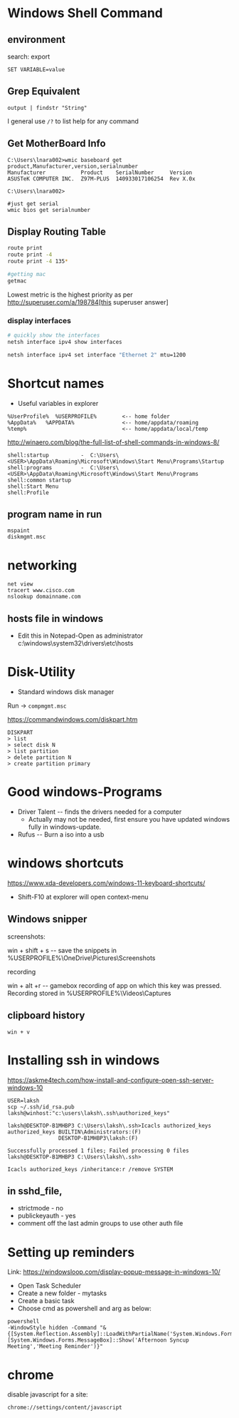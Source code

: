 # Windows Shell Command

## environment

search: export

```
SET VARIABLE=value
```

## Grep Equivalent

```
output | findstr "String"
```

I general use `/?` to list help for any command

## Get MotherBoard Info

```
C:\Users\lnara002>wmic baseboard get product,Manufacturer,version,serialnumber
Manufacturer           Product    SerialNumber     Version
ASUSTeK COMPUTER INC.  Z97M-PLUS  140933017106254  Rev X.0x

C:\Users\lnara002>

#just get serial
wmic bios get serialnumber
```

## Display Routing Table

```sh
route print
route print -4
route print -4 135*

#getting mac
getmac
```

Lowest metric is the highest priority as per http://superuser.com/a/198784[this
superuser answer]

### display interfaces

```sh
# quickly show the interfaces
netsh interface ipv4 show interfaces

netsh interface ipv4 set interface "Ethernet 2" mtu=1200

```


# Shortcut names

* Useful variables in explorer

```
%UserProfile%  %USERPROFILE%        <-- home folder
%AppData%   %APPDATA%               <-- home/appdata/roaming
%temp%                              <-- home/appdata/local/temp
```

http://winaero.com/blog/the-full-list-of-shell-commands-in-windows-8/

```
shell:startup          -  C:\Users\<USER>\AppData\Roaming\Microsoft\Windows\Start Menu\Programs\Startup
shell:programs         -  C:\Users\<USER>\AppData\Roaming\Microsoft\Windows\Start Menu\Programs
shell:common startup
shell:Start Menu
shell:Profile
```

## program name in run

```
mspaint
diskmgmt.msc

```


# networking

```
net view
tracert www.cisco.com
nslookup domainname.com
```

## hosts file in windows

* Edit this in Notepad-Open as administrator
c:\windows\system32\drivers\etc\hosts

# Disk-Utility

* Standard windows disk manager

Run -> `compmgmt.msc`

https://commandwindows.com/diskpart.htm

```
DISKPART
> list
> select disk N
> list partition
> delete partition N
> create partition primary
```


# Good windows-Programs

* Driver Talent -- finds the drivers needed for a computer
    * Actually may not be needed, first ensure you have updated windows fully in windows-update.
* Rufus -- Burn a iso into a usb


# windows shortcuts

https://www.xda-developers.com/windows-11-keyboard-shortcuts/

* Shift-F10 at explorer will open context-menu

## Windows snipper

screenshots:

win + shift + s  -- save the snippets in %USERPROFILE%\OneDrive\Pictures\Screenshots

recording

win + alt +r -- gamebox recording of app on which this key was pressed.
Recording stored in %USERPROFILE%\Videos\Captures

## clipboard history

```
win + v
```



# Installing ssh in windows

https://askme4tech.com/how-install-and-configure-open-ssh-server-windows-10

```
USER=laksh
scp ~/.ssh/id_rsa.pub laksh@winhost:"c:\users\laksh\.ssh\authorized_keys"

laksh@DESKTOP-B1MHBP3 C:\Users\laksh\.ssh>Icacls authorized_keys
authorized_keys BUILTIN\Administrators:(F)
                DESKTOP-B1MHBP3\laksh:(F)

Successfully processed 1 files; Failed processing 0 files
laksh@DESKTOP-B1MHBP3 C:\Users\laksh\.ssh>

Icacls authorized_keys /inheritance:r /remove SYSTEM
```

## in sshd_file,

* strictmode - no
* publickeyauth - yes
* comment off the last admin groups to use other auth file

# Setting up reminders

Link: https://windowsloop.com/display-popup-message-in-windows-10/

* Open Task Scheduler
* Create a new folder - mytasks
* Create a basic task
* Choose cmd as powershell and arg as below:
```
powershell
-WindowStyle hidden -Command "& {[System.Reflection.Assembly]::LoadWithPartialName('System.Windows.Forms'); [System.Windows.Forms.MessageBox]::Show('Afternoon Syncup Meeting','Meeting Reminder')}"
```

# chrome

disable javascript for a site:

```
chrome://settings/content/javascript
```


